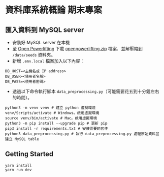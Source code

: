 # 資料庫系統概論 期末專案

## 匯入資料到 MySQL server

- 安裝好 MySQL server 在本機
- 至 [Open Powerlifting](http://old.openpowerlifting.org/data.html) 下載 [openpowerlifting.zip](http://old.openpowerlifting.org/static/openpowerlifting.zip) 檔案，並解壓縮到 `/data/seeds` 資料夾。
- 新增 `.env.local` 檔案加入以下內容：

```
DB_HOST=<主機名或 IP address>
DB_USER=<使用者名稱>
DB_PASS=<使用者密碼>
```

- 透過以下命令執行腳本 `data_preprocessing.py`（可能需要花五到十分鐘左右的時間）。

```
python3 -m venv venv # 建立 python 虛擬環境
venv/Scripts/activate # Windows。啟用虛擬環境
source venv/bin/activate # Mac。啟用虛擬環境
python3 -m pip install --upgrade pip # 更新 pip
pip3 install -r requirements.txt # 安裝需要的套件
python3 data_preprocessing.py # 執行 data_preprocessing.py 處理原始資料並建立 MySQL table
```

## Getting Started

```
yarn install
yarn run dev
```
